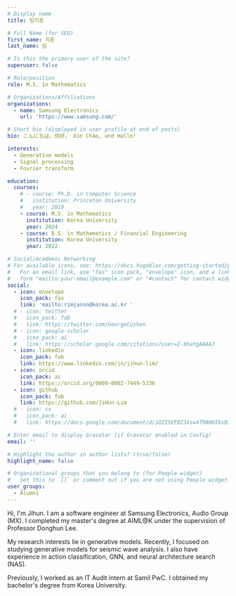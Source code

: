```yaml
---
# Display name
title: 임지훈

# Full Name (for SEO)
first_name: 지훈
last_name: 임

# Is this the primary user of the site?
superuser: false

# Role/position
role: M.S. in Mathematics

# Organizations/Affiliations
organizations:
  - name: Samsung Electronics
    url: 'https://www.samsung.com/'

# Short bio (displayed in user profile at end of posts)
bio: こんにちは、你好， Xin Chào, und Hallo!

interests:
  - Generative models
  - Signal processing
  - Fourier transform

education:
  courses:
    # - course: Ph.D. in Computer Science
    #   institution: Princeton University
    #   year: 2019
    - course: M.S. in Mathematics
      institution: Korea University
      year: 2024
    - course: B.S. in Mathematics / Financial Engineering
      institution: Korea University
      year: 2022

# Social/Academic Networking
# For available icons, see: https://docs.hugoblox.com/getting-started/page-builder/#icons
#   For an email link, use "fas" icon pack, "envelope" icon, and a link in the
#   form "mailto:your-email@example.com" or "#contact" for contact widget.
social:
  - icon: envelope
    icon_pack: fas
    link: 'mailto:rimjason@korea.ac.kr '
  # - icon: twitter
  #   icon_pack: fab
  #   link: https://twitter.com/GeorgeCushen
  # - icon: google-scholar
  #   icon_pack: ai
  #   link: https://scholar.google.com/citations?user=I-XhaYgAAAAJ
  - icon: linkedin
    icon_pack: fab
    link: https://www.linkedin.com/in/jihun-lim/
  - icon: orcid
    icon_pack: ai
    link: https://orcid.org/0009-0002-7449-5336
  - icon: github
    icon_pack: fab
    link: https://github.com/JiHun-Lim
  # - icon: cv
  #   icon_pack: ai
  #   link: https://docs.google.com/document/d/1QZI5EFBZ3Xsw4TMAHOI6sB7T_JsBC7y4UUIAGhU-sXo/edit?usp=sharing

# Enter email to display Gravatar (if Gravatar enabled in Config)
email: ''

# Highlight the author in author lists? (true/false)
highlight_name: false

# Organizational groups that you belong to (for People widget)
#   Set this to `[]` or comment out if you are not using People widget.
user_groups:
  - Alumni
---
```


<!-- 짧은 자기소개 -->
Hi, I'm Jihun. I am a software engineer at Samsung Electronics, Audio Group (MX). I completed my master's degree at AIML@K under the supervision of Professor Donghun Lee.

<!-- 연구분야/주제 관심사 소개 -->
My research interests lie in generative models. Recently, I focused on studying generative models for seismic wave analysis. I also have experience in action classification, GNN, and neural architecture search (NAS).

<!-- 그 외의 것/trivia -->
Previously, I worked as an IT Audit intern at Samil PwC. I obtained my bachelor's degree from Korea University.
